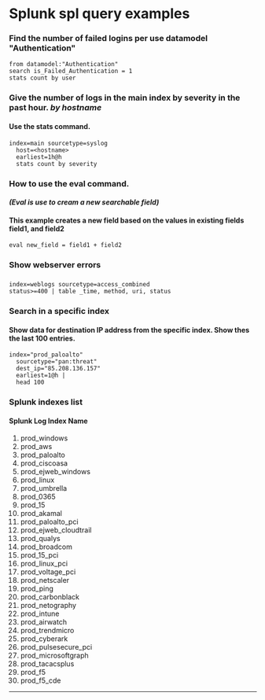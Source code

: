 # Splunk spl query examples

### Find the number of failed logins per use datamodel "Authentication"

```spl
from datamodel:"Authentication" 
search is_Failed_Authentication = 1
stats count by user
```

### Give the number of logs in the main index by severity in the past hour. _by hostname_


#### Use the stats command.

```spl
index=main sourcetype=syslog
  host=<hostname>
  earliest=1h@h
  stats count by severity
```


### How to use the eval command.  
#### _(Eval is use to cream a new searchable field)_

#### This example creates a new field based on the values in existing fields field1, and field2

```spl
eval new_field = field1 + field2
```


### Show webserver errors

### 

```spl
index=weblogs sourcetype=access_combined 
status>=400 | table _time, method, uri, status
```

### Search in a specific index 

#### Show data for destination IP address from the specific index. Show thes the last 100 entries.

```spl 
index="prod_paloalto" 
  sourcetype="pan:threat" 
  dest_ip="85.208.136.157" 
  earliest=1@h |  
  head 100
```


### Splunk indexes list

#### Splunk Log Index Name
1. prod_windows
1. prod_aws
1. prod_paloalto
1. prod_ciscoasa
1. prod_ejweb_windows
1. prod_linux
1. prod_umbrella
1. prod_0365
1. prod_15
1. prod_akamal
1. prod_paloalto_pci
1. prod_ejweb_cloudtrail
1. prod_qualys
1. prod_broadcom
1. prod_15_pci
1. prod_linux_pci
1. prod_voltage_pci
1. prod_netscaler
1. prod_ping
1. prod_carbonblack
1. prod_netography
1. prod_intune
1. prod_airwatch
1. prod_trendmicro
1. prod_cyberark
1. prod_pulsesecure_pci
1. prod_microsoftgraph
1. prod_tacacsplus
1. prod_f5
1. prod_f5_cde


---
